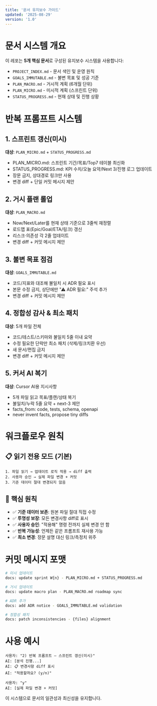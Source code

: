 ```yaml
---
title: '문서 유지보수 가이드'
updated: '2025-08-29'
version: '1.0'
---
```


# 문서 시스템 개요

이 레포는 **5개 핵심 문서**로 구성된 유지보수 시스템을 사용합니다:

- `PROJECT_INDEX.md` - 문서 색인 및 운영 원칙
- `GOALS_IMMUTABLE.md` - 불변 목표 및 성공 기준
- `PLAN_MACRO.md` - 거시적 계획 (6개월 단위)
- `PLAN_MICRO.md` - 미시적 계획 (스프린트 단위)
- `STATUS_PROGRESS.md` - 현재 상태 및 진행 상황

# 반복 프롬프트 시스템

## 1. 스프린트 갱신(미시)

**대상**: `PLAN_MICRO.md` + `STATUS_PROGRESS.md`

- PLAN_MICRO.md: 스프린트 기간/목표/Top7 테이블 최신화
- STATUS_PROGRESS.md: KPI 수치/오늘 요약/Next 3/진행 로그 업데이트
- 장문 금지, 상대경로 링크만 사용
- 변경 diff + 단일 커밋 메시지 제안

## 2. 거시 플랜 롤업

**대상**: `PLAN_MACRO.md`

- Now/Next/Later를 현재 상태 기준으로 3줄씩 재정렬
- 로드맵 표(Epic/Goal/ETA/링크) 갱신
- 리스크·의존성 각 2줄 업데이트
- 변경 diff + 커밋 메시지 제안

## 3. 불변 목표 점검

**대상**: `GOALS_IMMUTABLE.md`

- 코드/지표와 대조해 불일치 시 ADR 필요 표시
- 본문 수정 금지, 상단에만 "⚠ ADR 필요:" 주석 추가
- 변경 diff + 커밋 메시지 제안

## 4. 정합성 감사 & 최소 패치

**대상**: 5개 파일 전체

- 코드/테스트/스키마와 불일치 5줄 이내 요약
- 수정 필요한 단락만 최소 패치 (삭제/링크치환 우선)
- 새 문서/편집 금지
- 변경 diff + 커밋 메시지 제안

## 5. 커서 AI 복기

**대상**: Cursor AI용 지시사항

- 5개 파일 읽고 목표/플랜/상태 복기
- 불일치/누락 5줄 요약 + next-3 제안
- facts_from: code, tests, schema, openapi
- never invent facts, propose tiny diffs

# 워크플로우 원칙

## 📋 읽기 전용 모드 (기본)

```
1. 파일 읽기 → 업데이트 로직 적용 → diff 출력
2. 사용자 승인 → 실제 파일 변경 + 커밋
3. 기준 데이터 절대 변경되지 않음
```

## 🎯 핵심 원칙

- ✅ **기준 데이터 보존**: 원본 파일 절대 직접 수정
- ✅ **투명성 보장**: 모든 변경사항 diff로 표시
- ✅ **사용자 승인**: "적용해" 명령 전까지 실제 변경 안 함
- ✅ **반복 가능성**: 언제든 같은 프롬프트 재사용 가능
- ✅ **최소 변경**: 장문 설명 대신 링크/측정치 위주

# 커밋 메시지 포맷

```bash
# 미시 업데이트
docs: update sprint W{n} - PLAN_MICRO.md + STATUS_PROGRESS.md

# 거시 업데이트
docs: update macro plan - PLAN_MACRO.md roadmap sync

# ADR 추가
docs: add ADR notice - GOALS_IMMUTABLE.md validation

# 정합성 패치
docs: patch inconsistencies - {files} alignment
```

# 사용 예시

```
사용자: "2) 반복 프롬프트 — 스프린트 갱신(미시)"
AI: [분석 진행...]
AI: 📋 변경사항 diff 표시
AI: "적용할까요? (y/n)"

사용자: "y"
AI: [실제 파일 변경 + 커밋]
```

이 시스템으로 문서의 일관성과 최신성을 유지합니다.
